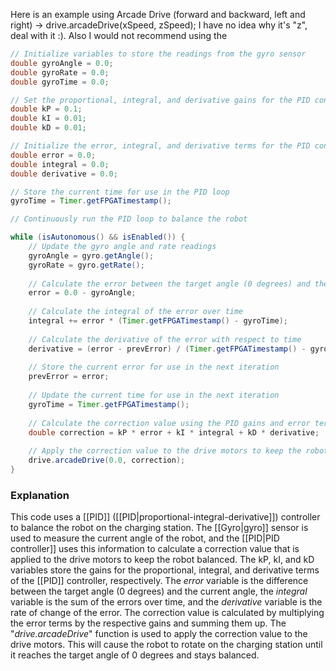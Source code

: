 Here is an example using Arcade Drive (forward and backward, left and right) -> drive.arcadeDrive(xSpeed, zSpeed); I have no idea why it's "z", deal with it :). Also I would not recommend using the 
```java
// Initialize variables to store the readings from the gyro sensor 
double gyroAngle = 0.0; 
double gyroRate = 0.0; 
double gyroTime = 0.0; 

// Set the proportional, integral, and derivative gains for the PID controller 
double kP = 0.1; 
double kI = 0.01; 
double kD = 0.01; 

// Initialize the error, integral, and derivative terms for the PID controller 
double error = 0.0; 
double integral = 0.0; 
double derivative = 0.0; 

// Store the current time for use in the PID loop 
gyroTime = Timer.getFPGATimestamp(); 

// Continuously run the PID loop to balance the robot 

while (isAutonomous() && isEnabled()) { 
	// Update the gyro angle and rate readings 
	gyroAngle = gyro.getAngle(); 
	gyroRate = gyro.getRate(); 
	
	// Calculate the error between the target angle (0 degrees) and the current angle 
	error = 0.0 - gyroAngle; 
	
	// Calculate the integral of the error over time 
	integral += error * (Timer.getFPGATimestamp() - gyroTime); 
	
	// Calculate the derivative of the error with respect to time 
	derivative = (error - prevError) / (Timer.getFPGATimestamp() - gyroTime); 
	
	// Store the current error for use in the next iteration 
	prevError = error; 
	
	// Update the current time for use in the next iteration 
	gyroTime = Timer.getFPGATimestamp(); 
	
	// Calculate the correction value using the PID gains and error terms 
	double correction = kP * error + kI * integral + kD * derivative; 
	
	// Apply the correction value to the drive motors to keep the robot balanced 
	drive.arcadeDrive(0.0, correction); 
}
```

### Explanation
This code uses a [[PID]] ([[PID|proportional-integral-derivative]]) controller to balance the robot on the charging station. The [[Gyro|gyro]] sensor is used to measure the current angle of the robot, and the [[PID|PID controller]] uses this information to calculate a correction value that is applied to the drive motors to keep the robot balanced. The kP, kI, and kD variables store the gains for the proportional, integral, and derivative terms of the [[PID]] controller, respectively. The _error_ variable is the difference between the target angle (0 degrees) and the current angle, the _integral_ variable is the sum of the errors over time, and the _derivative_ variable is the rate of change of the error. The correction value is calculated by multiplying the error terms by the respective gains and summing them up. The "_drive.arcadeDrive_" function is used to apply the correction value to the drive motors. This will cause the robot to rotate on the charging station until it reaches the target angle of 0 degrees and stays balanced.